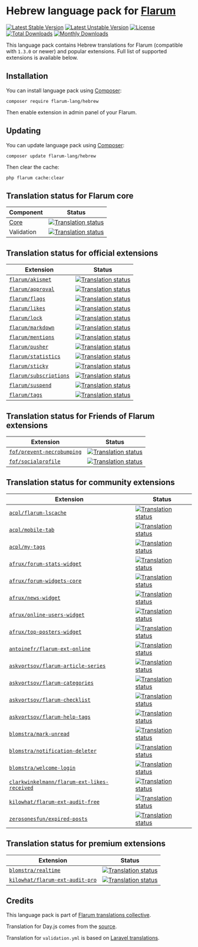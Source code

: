 # Hebrew language pack for [Flarum](https://flarum.org/)

[![Latest Stable Version](https://img.shields.io/packagist/v/flarum-lang/hebrew?color=success&label=stable)](https://packagist.org/packages/flarum-lang/hebrew) 
[![Latest Unstable Version](https://img.shields.io/packagist/v/flarum-lang/hebrew?include_prereleases&label=unstable)](https://packagist.org/packages/flarum-lang/hebrew) 
[![License](https://img.shields.io/packagist/l/flarum-lang/hebrew)](https://packagist.org/packages/flarum-lang/hebrew) 
[![Total Downloads](https://img.shields.io/packagist/dt/flarum-lang/hebrew)](https://packagist.org/packages/flarum-lang/hebrew/stats) 
[![Monthly Downloads](https://img.shields.io/packagist/dm/flarum-lang/hebrew)](https://packagist.org/packages/flarum-lang/hebrew/stats) 

This language pack contains Hebrew translations for Flarum (compatible with `1.3.0` or newer) and popular extensions. Full list of supported extensions is available below.


## Installation

You can install language pack using [Composer](https://getcomposer.org/):

```console
composer require flarum-lang/hebrew
```

Then enable extension in admin panel of your Flarum.


## Updating

You can update language pack using [Composer](https://getcomposer.org/):

```console
composer update flarum-lang/hebrew
```

Then clear the cache:

```console
php flarum cache:clear
```


## Translation status for Flarum core

| Component | Status |
| --- | --- |
| [Core](https://github.com/flarum/flarum-core) | [![Translation status](https://weblate.rob006.net/widgets/flarum/he/core/svg-badge.svg)](https://weblate.rob006.net/projects/flarum/core/he/) |
| Validation | [![Translation status](https://weblate.rob006.net/widgets/flarum/he/validation/svg-badge.svg)](https://weblate.rob006.net/projects/flarum/validation/he/) |


## Translation status for official extensions

<!-- flarum-extensions-list-start -->

| Extension | Status |
| --- | --- |
| [`flarum/akismet`](https://github.com/flarum/akismet) | [![Translation status](https://weblate.rob006.net/widgets/flarum/he/flarum-akismet/svg-badge.svg)](https://weblate.rob006.net/projects/flarum/flarum-akismet/he/) |
| [`flarum/approval`](https://github.com/flarum/approval) | [![Translation status](https://weblate.rob006.net/widgets/flarum/he/flarum-approval/svg-badge.svg)](https://weblate.rob006.net/projects/flarum/flarum-approval/he/) |
| [`flarum/flags`](https://github.com/flarum/flags) | [![Translation status](https://weblate.rob006.net/widgets/flarum/he/flarum-flags/svg-badge.svg)](https://weblate.rob006.net/projects/flarum/flarum-flags/he/) |
| [`flarum/likes`](https://github.com/flarum/likes) | [![Translation status](https://weblate.rob006.net/widgets/flarum/he/flarum-likes/svg-badge.svg)](https://weblate.rob006.net/projects/flarum/flarum-likes/he/) |
| [`flarum/lock`](https://github.com/flarum/lock) | [![Translation status](https://weblate.rob006.net/widgets/flarum/he/flarum-lock/svg-badge.svg)](https://weblate.rob006.net/projects/flarum/flarum-lock/he/) |
| [`flarum/markdown`](https://github.com/flarum/markdown) | [![Translation status](https://weblate.rob006.net/widgets/flarum/he/flarum-markdown/svg-badge.svg)](https://weblate.rob006.net/projects/flarum/flarum-markdown/he/) |
| [`flarum/mentions`](https://github.com/flarum/mentions) | [![Translation status](https://weblate.rob006.net/widgets/flarum/he/flarum-mentions/svg-badge.svg)](https://weblate.rob006.net/projects/flarum/flarum-mentions/he/) |
| [`flarum/pusher`](https://github.com/flarum/pusher) | [![Translation status](https://weblate.rob006.net/widgets/flarum/he/flarum-pusher/svg-badge.svg)](https://weblate.rob006.net/projects/flarum/flarum-pusher/he/) |
| [`flarum/statistics`](https://github.com/flarum/statistics) | [![Translation status](https://weblate.rob006.net/widgets/flarum/he/flarum-statistics/svg-badge.svg)](https://weblate.rob006.net/projects/flarum/flarum-statistics/he/) |
| [`flarum/sticky`](https://github.com/flarum/sticky) | [![Translation status](https://weblate.rob006.net/widgets/flarum/he/flarum-sticky/svg-badge.svg)](https://weblate.rob006.net/projects/flarum/flarum-sticky/he/) |
| [`flarum/subscriptions`](https://github.com/flarum/subscriptions) | [![Translation status](https://weblate.rob006.net/widgets/flarum/he/flarum-subscriptions/svg-badge.svg)](https://weblate.rob006.net/projects/flarum/flarum-subscriptions/he/) |
| [`flarum/suspend`](https://github.com/flarum/suspend) | [![Translation status](https://weblate.rob006.net/widgets/flarum/he/flarum-suspend/svg-badge.svg)](https://weblate.rob006.net/projects/flarum/flarum-suspend/he/) |
| [`flarum/tags`](https://github.com/flarum/tags) | [![Translation status](https://weblate.rob006.net/widgets/flarum/he/flarum-tags/svg-badge.svg)](https://weblate.rob006.net/projects/flarum/flarum-tags/he/) |

<!-- flarum-extensions-list-stop -->


## Translation status for Friends of Flarum extensions

<!-- fof-extensions-list-start -->

| Extension | Status |
| --- | --- |
| [`fof/prevent-necrobumping`](https://github.com/FriendsOfFlarum/prevent-necrobumping) | [![Translation status](https://weblate.rob006.net/widgets/flarum/he/fof-prevent-necrobumping/svg-badge.svg)](https://weblate.rob006.net/projects/flarum/fof-prevent-necrobumping/he/) |
| [`fof/socialprofile`](https://github.com/FriendsOfFlarum/socialprofile) | [![Translation status](https://weblate.rob006.net/widgets/flarum/he/fof-socialprofile/svg-badge.svg)](https://weblate.rob006.net/projects/flarum/fof-socialprofile/he/) |

<!-- fof-extensions-list-stop -->


## Translation status for community extensions

<!-- various-extensions-list-start -->

| Extension | Status |
| --- | --- |
| [`acpl/flarum-lscache`](https://github.com/android-com-pl/flarum-lscache) | [![Translation status](https://weblate.rob006.net/widgets/flarum/he/acpl-lscache/svg-badge.svg)](https://weblate.rob006.net/projects/flarum/acpl-lscache/he/) |
| [`acpl/mobile-tab`](https://github.com/android-com-pl/mobile-tab) | [![Translation status](https://weblate.rob006.net/widgets/flarum/he/acpl-mobile-tab/svg-badge.svg)](https://weblate.rob006.net/projects/flarum/acpl-mobile-tab/he/) |
| [`acpl/my-tags`](https://github.com/android-com-pl/my-tags) | [![Translation status](https://weblate.rob006.net/widgets/flarum/he/acpl-my-tags/svg-badge.svg)](https://weblate.rob006.net/projects/flarum/acpl-my-tags/he/) |
| [`afrux/forum-stats-widget`](https://github.com/afrux/forum-stats-widget) | [![Translation status](https://weblate.rob006.net/widgets/flarum/he/afrux-forum-stats-widget/svg-badge.svg)](https://weblate.rob006.net/projects/flarum/afrux-forum-stats-widget/he/) |
| [`afrux/forum-widgets-core`](https://github.com/afrux/forum-widgets-core) | [![Translation status](https://weblate.rob006.net/widgets/flarum/he/afrux-forum-widgets-core/svg-badge.svg)](https://weblate.rob006.net/projects/flarum/afrux-forum-widgets-core/he/) |
| [`afrux/news-widget`](https://github.com/afrux/news-widget) | [![Translation status](https://weblate.rob006.net/widgets/flarum/he/afrux-news-widget/svg-badge.svg)](https://weblate.rob006.net/projects/flarum/afrux-news-widget/he/) |
| [`afrux/online-users-widget`](https://github.com/afrux/online-users-widget) | [![Translation status](https://weblate.rob006.net/widgets/flarum/he/afrux-online-users-widget/svg-badge.svg)](https://weblate.rob006.net/projects/flarum/afrux-online-users-widget/he/) |
| [`afrux/top-posters-widget`](https://github.com/afrux/top-posters-widget) | [![Translation status](https://weblate.rob006.net/widgets/flarum/he/afrux-top-posters-widget/svg-badge.svg)](https://weblate.rob006.net/projects/flarum/afrux-top-posters-widget/he/) |
| [`antoinefr/flarum-ext-online`](https://github.com/AntoineFr/flarum-ext-online) | [![Translation status](https://weblate.rob006.net/widgets/flarum/he/antoinefr-online/svg-badge.svg)](https://weblate.rob006.net/projects/flarum/antoinefr-online/he/) |
| [`askvortsov/flarum-article-series`](https://github.com/askvortsov1/flarum-article-series) | [![Translation status](https://weblate.rob006.net/widgets/flarum/he/askvortsov-article-series/svg-badge.svg)](https://weblate.rob006.net/projects/flarum/askvortsov-article-series/he/) |
| [`askvortsov/flarum-categories`](https://github.com/askvortsov1/flarum-categories) | [![Translation status](https://weblate.rob006.net/widgets/flarum/he/askvortsov-categories/svg-badge.svg)](https://weblate.rob006.net/projects/flarum/askvortsov-categories/he/) |
| [`askvortsov/flarum-checklist`](https://github.com/askvortsov1/flarum-checklist) | [![Translation status](https://weblate.rob006.net/widgets/flarum/he/askvortsov-checklist/svg-badge.svg)](https://weblate.rob006.net/projects/flarum/askvortsov-checklist/he/) |
| [`askvortsov/flarum-help-tags`](https://github.com/askvortsov1/flarum-help-tags) | [![Translation status](https://weblate.rob006.net/widgets/flarum/he/askvortsov-help-tags/svg-badge.svg)](https://weblate.rob006.net/projects/flarum/askvortsov-help-tags/he/) |
| [`blomstra/mark-unread`](https://github.com/blomstra/flarum-ext-mark-unread) | [![Translation status](https://weblate.rob006.net/widgets/flarum/he/blomstra-mark-unread/svg-badge.svg)](https://weblate.rob006.net/projects/flarum/blomstra-mark-unread/he/) |
| [`blomstra/notification-deleter`](https://github.com/blomstra/flarum-ext-notification-deleter) | [![Translation status](https://weblate.rob006.net/widgets/flarum/he/blomstra-notification-deleter/svg-badge.svg)](https://weblate.rob006.net/projects/flarum/blomstra-notification-deleter/he/) |
| [`blomstra/welcome-login`](https://github.com/blomstra/flarum-ext-welcome-login) | [![Translation status](https://weblate.rob006.net/widgets/flarum/he/blomstra-welcome-login/svg-badge.svg)](https://weblate.rob006.net/projects/flarum/blomstra-welcome-login/he/) |
| [`clarkwinkelmann/flarum-ext-likes-received`](https://github.com/clarkwinkelmann/flarum-ext-likes-received) | [![Translation status](https://weblate.rob006.net/widgets/flarum/he/clarkwinkelmann-likes-received/svg-badge.svg)](https://weblate.rob006.net/projects/flarum/clarkwinkelmann-likes-received/he/) |
| [`kilowhat/flarum-ext-audit-free`](https://github.com/kilowhat/flarum-ext-audit-free) | [![Translation status](https://weblate.rob006.net/widgets/flarum/he/kilowhat-audit-free/svg-badge.svg)](https://weblate.rob006.net/projects/flarum/kilowhat-audit-free/he/) |
| [`zerosonesfun/expired-posts`](https://github.com/zerosonesfun/expired-posts) | [![Translation status](https://weblate.rob006.net/widgets/flarum/he/zerosonesfun-expired-posts/svg-badge.svg)](https://weblate.rob006.net/projects/flarum/zerosonesfun-expired-posts/he/) |

<!-- various-extensions-list-stop -->


## Translation status for premium extensions

<!-- premium-extensions-list-start -->

| Extension | Status |
| --- | --- |
| [`blomstra/realtime`](https://extiverse.com/extension/blomstra/realtime) | [![Translation status](https://weblate.rob006.net/widgets/flarum/he/blomstra-realtime/svg-badge.svg)](https://weblate.rob006.net/projects/flarum/blomstra-realtime/he/) |
| [`kilowhat/flarum-ext-audit-pro`](https://extiverse.com/extension/kilowhat/flarum-ext-audit-pro) | [![Translation status](https://weblate.rob006.net/widgets/flarum/he/kilowhat-audit-pro/svg-badge.svg)](https://weblate.rob006.net/projects/flarum/kilowhat-audit-pro/he/) |

<!-- premium-extensions-list-stop -->


## Credits

This language pack is part of [Flarum translations collective](https://github.com/rob006-software/flarum-translations).

Translation for Day.js comes from the [source](https://github.com/iamkun/dayjs/blob/v1.10.4/src/locale/he.js).

Translation for `validation.yml` is based on [Laravel translations](https://github.com/Laravel-Lang/lang/blob/8.1.3/src/he/validation.php).
